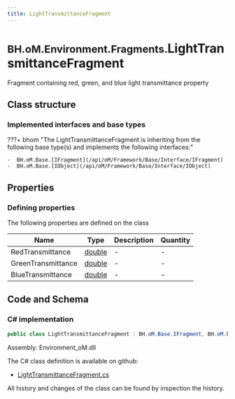 ```yaml
---
title: LightTransmittanceFragment
---
```


# <small>BH.oM.Environment.Fragments.</small>**LightTransmittanceFragment**

Fragment containing red, green, and blue light transmittance property

## Class structure

### Implemented interfaces and base types

???+ bhom "The LightTransmittanceFragment is inheriting from the following base type(s) and implements the following interfaces:"

    -  BH.oM.Base.[IFragment](/api/oM/Framework/Base/Interface/IFragment)
    -  BH.oM.Base.[IObject](/api/oM/Framework/Base/Interface/IObject)


## Properties



### Defining properties

The following properties are defined on the class

| Name             | Type             | Description      | Quantity         |
|------------------|------------------|------------------|------------------|
| RedTransmittance | [double](https://learn.microsoft.com/en-us/dotnet/api/System.Double?view=netstandard-2.0) | - | - |
| GreenTransmittance | [double](https://learn.microsoft.com/en-us/dotnet/api/System.Double?view=netstandard-2.0) | - | - |
| BlueTransmittance | [double](https://learn.microsoft.com/en-us/dotnet/api/System.Double?view=netstandard-2.0) | - | - |


## Code and Schema

### C# implementation

``` C# title="C#"
public class LightTransmittanceFragment : BH.oM.Base.IFragment, BH.oM.Base.IObject
```

Assembly: Environment_oM.dll

The C# class definition is available on github:

- [LightTransmittanceFragment.cs](https://github.com/BHoM/BHoM/blob/develop/Environment_oM/Fragments\LightTransmittanceFragment.cs)

All history and changes of the class can be found by inspection the history.
